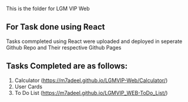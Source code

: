 This is the folder for LGM VIP Web

## For Task done using React
Tasks commpleted using React were uploaded and deployed in seperate Github Repo and Their respective Github Pages

## Tasks Completed are as follows:
1. Calculator (https://m7adeel.github.io/LGMVIP-Web/Calculator/)
2. User Cards
3. To Do List (https://m7adeel.github.io/LGMVIP_WEB-ToDo_List/)
